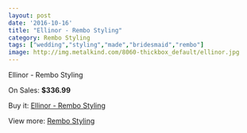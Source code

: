 ```yaml
---
layout: post
date: '2016-10-16'
title: "Ellinor - Rembo Styling"
category: Rembo Styling
tags: ["wedding","styling","made","bridesmaid","rembo"]
image: http://img.metalkind.com/8060-thickbox_default/ellinor.jpg
---
```

Ellinor - Rembo Styling

On Sales: **$336.99**
<a href="https://www.metalkind.com/en/rembo-styling/3563-ellinor.html"><amp-img layout="responsive" width="600" height="600" src="//img.metalkind.com/8060-thickbox_default/ellinor.jpg" alt="Ellinor - Rembo Styling 0" /></a>

Buy it: [Ellinor - Rembo Styling](https://www.metalkind.com/en/rembo-styling/3563-ellinor.html "Ellinor - Rembo Styling")

View more: [Rembo Styling](https://www.metalkind.com/en/107-rembo-styling "Rembo Styling")